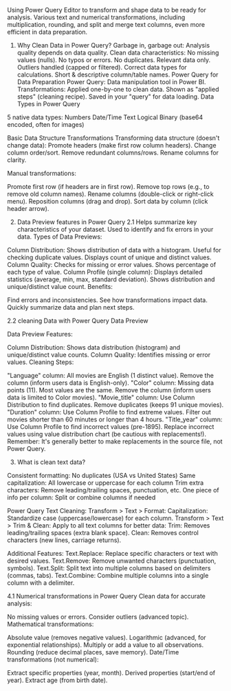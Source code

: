 Using Power Query Editor to transform and shape data to be ready for analysis. Various text and numerical transformations, including multiplication, rounding, and split and merge text columns, even more efficient in data preparation.
1. Why Clean Data in Power Query?
Garbage in, garbage out: Analysis quality depends on data quality.
Clean data characteristics:
No missing values (nulls).
No typos or errors.
No duplicates.
Relevant data only.
Outliers handled (capped or filtered).
Correct data types for calculations.
Short & descriptive column/table names.
Power Query for Data Preparation
Power Query: Data manipulation tool in Power BI.
Transformations: Applied one-by-one to clean data.
Shown as "applied steps" (cleaning recipe).
Saved in your "query" for data loading.
Data Types in Power Query

5 native data types:
Numbers
Date/Time
Text
Logical
Binary (base64 encoded, often for images)

Basic Data Structure Transformations
Transforming data structure (doesn't change data):
Promote headers (make first row column headers).
Change column order/sort.
Remove redundant columns/rows.
Rename columns for clarity.

Manual transformations:

Promote first row (if headers are in first row).
Remove top rows (e.g., to remove old column names).
Rename columns (double-click or right-click menu).
Reposition columns (drag and drop).
Sort data by column (click header arrow).


2. Data Preview features in Power Query
  2.1 Helps summarize key characteristics of your dataset.
  Used to identify and fix errors in your data.
Types of Data Previews:

Column Distribution:
Shows distribution of data with a histogram.
Useful for checking duplicate values.
Displays count of unique and distinct values.
Column Quality:
Checks for missing or error values.
Shows percentage of each type of value.
Column Profile (single column):
Displays detailed statistics (average, min, max, standard deviation).
Shows distribution and unique/distinct value count.
Benefits:

Find errors and inconsistencies.
See how transformations impact data.
Quickly summarize data and plan next steps.

  2.2 cleaning Data with Power Query Data Preview

Data Preview Features:

Column Distribution: Shows data distribution (histogram) and unique/distinct value counts.
Column Quality: Identifies missing or error values.
Cleaning Steps:

"Language" column:
All movies are English (1 distinct value).
Remove the column (inform users data is English-only).
"Color" column:
Missing data points (11).
Most values are the same.
Remove the column (inform users data is limited to Color movies).
"Movie_title" column:
Use Column Distribution to find duplicates.
Remove duplicates (keeps 91 unique movies).
"Duration" column:
Use Column Profile to find extreme values.
Filter out movies shorter than 60 minutes or longer than 4 hours.
"Title_year" column:
Use Column Profile to find incorrect values (pre-1895).
Replace incorrect values using value distribution chart (be cautious with replacements!).
Remember: It's generally better to make replacements in the source file, not Power Query.

3. What is clean text data?

Consistent formatting: No duplicates (USA vs United States)
Same capitalization: All lowercase or uppercase for each column
Trim extra characters: Remove leading/trailing spaces, punctuation, etc.
One piece of info per column: Split or combine columns if needed

Power Query Text Cleaning:
Transform > Text > Format:
  Capitalization: Standardize case (uppercase/lowercase) for each column.
Transform > Text > Trim & Clean: Apply to all text columns for better data:
  Trim: Removes leading/trailing spaces (extra blank space).
  Clean: Removes control characters (new lines, carriage returns).

Additional Features:
  Text.Replace: Replace specific characters or text with desired values.
  Text.Remove: Remove unwanted characters (punctuation, symbols).
  Text.Split: Split text into multiple columns based on delimiters (commas, tabs).
  Text.Combine: Combine multiple columns into a single column with a delimiter.
  
4.1 Numerical transformations in Power Query
  Clean data for accurate analysis:

No missing values or errors.
Consider outliers (advanced topic).
Mathematical transformations:

Absolute value (removes negative values).
Logarithmic (advanced, for exponential relationships).
Multiply or add a value to all observations.
Rounding (reduce decimal places, save memory).
Date/Time transformations (not numerical):

Extract specific properties (year, month).
Derived properties (start/end of year).
Extract age (from birth date).
